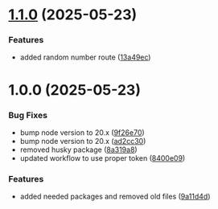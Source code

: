 # [1.1.0](https://github.com/ceckles/basicReactExpress/compare/v1.0.0...v1.1.0) (2025-05-23)


### Features

* added random number route ([13a49ec](https://github.com/ceckles/basicReactExpress/commit/13a49ec7ebecc7685453b4bc2138380ce2a6a53a))

# 1.0.0 (2025-05-23)


### Bug Fixes

* bump node version to 20.x ([9f26e70](https://github.com/ceckles/basicReactExpress/commit/9f26e7063d799018ec202afaa2d19657c9744058))
* bump node version to 20.x ([ad2cc30](https://github.com/ceckles/basicReactExpress/commit/ad2cc30f0eee2f9768e02398e7edc193488498da))
* removed husky package ([8a319a8](https://github.com/ceckles/basicReactExpress/commit/8a319a88273ef22839e1ccf886d9fae6c4fd60f7))
* updated workflow to use proper token ([8400e09](https://github.com/ceckles/basicReactExpress/commit/8400e093db7249d77f6bc1f5f7f4fe09dd33263c))


### Features

* added needed packages and removed old files ([9a11d4d](https://github.com/ceckles/basicReactExpress/commit/9a11d4dee4c9d69c1f26612b1ac1700bfff68b23))
